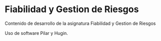 # Fiabilidad y Gestion de Riesgos

Contenido de desarrollo de la asignatura Fiabilidad y Gestion de Riesgos

Uso de software Pilar y Hugin.

